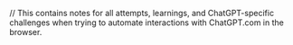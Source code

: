 // This contains notes for all attempts, learnings, and ChatGPT-specific challenges when trying to automate interactions with ChatGPT.com in the browser. 